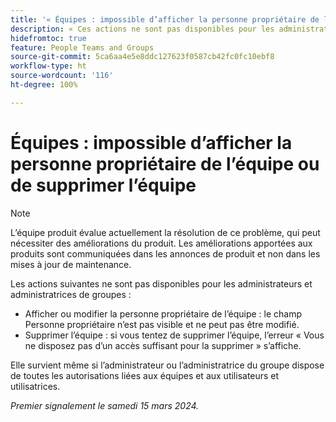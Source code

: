 ```yaml
---
title: '« Équipes : impossible d’afficher la personne propriétaire de l’équipe ou de supprimer l’équipe »'
description: « Ces actions ne sont pas disponibles pour les administrateurs et administratrices de groupes. »
hidefromtoc: true
feature: People Teams and Groups
source-git-commit: 5ca6aa4e5e8ddc127623f0587cb42fc0fc10ebf8
workflow-type: ht
source-wordcount: '116'
ht-degree: 100%

---
```



# Équipes : impossible d’afficher la personne propriétaire de l’équipe ou de supprimer l’équipe

>[!NOTE]
>
>L’équipe produit évalue actuellement la résolution de ce problème, qui peut nécessiter des améliorations du produit. Les améliorations apportées aux produits sont communiquées dans les annonces de produit et non dans les mises à jour de maintenance.

Les actions suivantes ne sont pas disponibles pour les administrateurs et administratrices de groupes :

* Afficher ou modifier la personne propriétaire de l’équipe : le champ Personne propriétaire n’est pas visible et ne peut pas être modifié.
* Supprimer l’équipe : si vous tentez de supprimer l’équipe, l’erreur « Vous ne disposez pas d’un accès suffisant pour la supprimer » s’affiche.

Elle survient même si l’administrateur ou l’administratrice du groupe dispose de toutes les autorisations liées aux équipes et aux utilisateurs et utilisatrices.

_Premier signalement le samedi 15 mars 2024._

